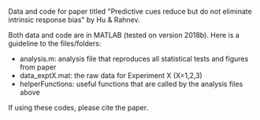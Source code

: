 Data and code for paper titled "Predictive cues reduce but do not eliminate intrinsic response bias" by Hu & Rahnev.

Both data and code are in MATLAB (tested on version 2018b). Here is a guideline to the files/folders:
- analysis.m: analysis file that reproduces all statistical tests and figures from paper
- data_exptX.mat: the raw data for Experiment X (X=1,2,3)
- helperFunctions: useful functions that are called by the analysis files above

If using these codes, please cite the paper.
